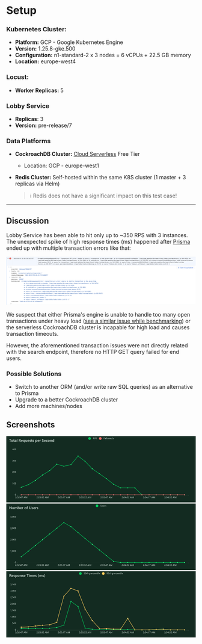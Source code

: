 # Setup

### Kubernetes Cluster:

- **Platform:** GCP - Google Kubernetes Engine
- **Version:** 1.25.8-gke.500
- **Configuration:** n1-standard-2 x 3 nodes = 6 vCPUs + 22.5 GB memory
- **Location:** europe-west4

### Locust:

- **Worker Replicas:** 5

### Lobby Service

- **Replicas**: 3
- **Version:** pre-release/7

### Data Platforms

- **CockroachDB Cluster:** [Cloud Serverless](https://www.cockroachlabs.com/serverless/) Free Tier

  - Location: GCP - europe-west1

- **Redis Cluster:** Self-hosted within the same K8S cluster (1 master + 3 replicas via Helm)
  > ℹ Redis does not have a significant impact on this test case!

---

## Discussion

Lobby Service has been able to hit only up to ~350 RPS with 3 instances. The unexpected spike of high response times (ms) happened after [Prisma](https://prisma.io) ended up with multiple transaction errors like that:

![Prisma Tx Error](./prisma-tx-error.png)

We suspect that either Prisma's engine is unable to handle too many open transactions under heavy load ([see a similar issue while benchmarking](https://github.com/prisma/prisma/issues/10218)) or the serverless CockroachDB cluster is incapable for high load and causes transaction timeouts.

However, the aforementioned transaction issues were not directly related with the search endpoint, therefore no HTTP GET query failed for end users.

### Possible Solutions

- Switch to another ORM (and/or write raw SQL queries) as an alternative to Prisma
- Upgrade to a better CockroachDB cluster
- Add more machines/nodes

## Screenshots

![result-trps](./total_requests_per_second_1685574305.png)
![result-users](./number_of_users_1685574305.png)
![result-rt](<./response_times_(ms)_1685574305.png>)

